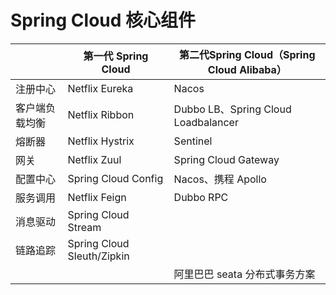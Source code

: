 



# Spring Cloud 核心组件

|                | 第一代 Spring Cloud        | 第二代Spring Cloud（Spring Cloud Alibaba） |
| -------------- | -------------------------- | ------------------------------------------ |
| 注册中心       | Netflix Eureka             | Nacos                                      |
| 客户端负载均衡 | Netflix Ribbon             | Dubbo LB、Spring Cloud Loadbalancer        |
| 熔断器         | Netflix Hystrix            | Sentinel                                   |
| 网关           | Netflix Zuul               | Spring Cloud Gateway                       |
| 配置中心       | Spring Cloud Config        | Nacos、携程 Apollo                         |
| 服务调用       | Netflix Feign              | Dubbo RPC                                  |
| 消息驱动       | Spring Cloud Stream        |                                            |
| 链路追踪       | Spring Cloud Sleuth/Zipkin |                                            |
|                |                            | 阿里巴巴 seata 分布式事务方案              |

